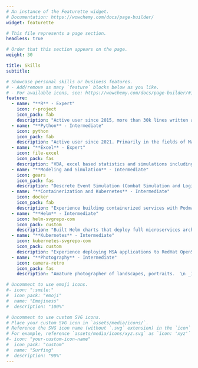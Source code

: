 ```yaml
---
# An instance of the Featurette widget.
# Documentation: https://wowchemy.com/docs/page-builder/
widget: featurette

# This file represents a page section.
headless: true

# Order that this section appears on the page.
weight: 30

title: Skills
subtitle:

# Showcase personal skills or business features.
# - Add/remove as many `feature` blocks below as you like.
# - For available icons, see: https://wowchemy.com/docs/page-builder/#icons
feature:
  - name: "**R** - Expert"
    icon: r-project
    icon_pack: fab  
    description: "Active user since 2015, more than 30k lines written across the following use cases:  \n * Analytics (NLP, Optimization, Statistics, etc.)  \n * Package building, Production Shiny (golem)  \n * Multi-threaded R API (plumber & parallel)  \n * Invoking external commands (visual basic, visual basic script, bash, etc.)  \n * Containerized applications (micro-services architecture)  \n _Icon by fontawesome.com_"
  - name: "**Python** - Intermediate"  
    icon: python
    icon_pack: fab  
    description: "Active user since 2021. Primarily in the fields of Machine Learning including:  \n * Supervised Learning  \n * Deep Learning  \n * Unsupervised learning  \n _Icon by fontawesome.com_"
  - name: "**Excel** - Expert" 
    icon: file-excel
    icon_pack: fas
    description: "VBA, excel based statistics and simulations including:  \n * Monte Carlo Simulation  \n * Linear Programming and Optimization \n * Validated User Input  \n * Visualization  \n _Icon by fontawesome.com_"
  - name: "**Modeling and Simulation** - Intermediate"
    icon: gears
    icon_pack: fas
    description: "Descrete Event Simulation (Combat Simulation and Logistics Simulation) and Epidemiological Simulation (SEIR) in traditional \"Monolithic\" systems as well as distributed cloud based systems.  \n _Icon by fontawesome.com_"
  - name: "**Containerization and Kubernetes** - Intermediate"
    icon: docker
    icon_pack: fab
    description: "Experience building containerized services with Podman, building and configuring small test kubernetes clusters  \n _Icon by fontawesome.com_"
  - name: "**Helm** - Intermediate"
    icon: helm-svgrepo-com
    icon_pack: custom
    description: "Built Helm charts that deploy full microservices architecture applications composed of multiple services as depentent service level Helm charts.  \n _Icon by svgrepo.com_"
  - name: "**Kubernetes** - Intermediate"
    icon: kubernetes-svgrepo-com
    icon_pack: custom
    description: "Experience deploying MSA applications to RedHat OpenShift Container Platform (OCP), Rancher Kubernetes Enginer (RKE), and Micro-K8S. Experience building and maintaining a home lab Micro-K8S cluster.  \n _Icon by svgrepo.com_"
  - name: "**Photography** - Intermediate"
    icon: camera-retro
    icon_pack: fas
    description: "Amature photographer of landscapes, portraits.  \n _Icon by fontawesome.com_"

# Uncomment to use emoji icons.
#- icon: ":smile:"
#  icon_pack: "emoji"
#  name: "Emojiness"
#  description: "100%"

# Uncomment to use custom SVG icons.
# Place your custom SVG icon in `assets/media/icons/`.
# Reference the SVG icon name (without `.svg` extension) in the `icon` field.
# For example, reference `assets/media/icons/xyz.svg` as `icon: 'xyz'`
#- icon: "your-custom-icon-name"
#  icon_pack: "custom"
#  name: "Surfing"
#  description: "90%"
---
```

